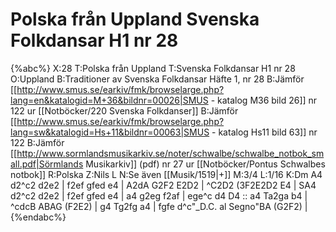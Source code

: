 # Polska från Uppland Svenska Folkdansar H1 nr 28

{%abc%}
X:28
T:Polska från Uppland
T:Svenska Folkdansar H1 nr 28
O:Uppland
B:Traditioner av Svenska Folkdansar Häfte 1, nr 28
B:Jämför [[http://www.smus.se/earkiv/fmk/browselarge.php?lang=en&katalogid=M+36&bildnr=00026|SMUS - katalog M36 bild 26]] nr 122 ur [[Notböcker/220 Svenska Folkdanser]]
B:Jämför [[http://www.smus.se/earkiv/fmk/browselarge.php?lang=sw&katalogid=Hs+11&bildnr=00063|SMUS - katalog Hs11 bild 63]] nr 122
B:Jämför [[http://www.sormlandsmusikarkiv.se/noter/schwalbe/schwalbe_notbok_small.pdf|Sörmlands Musikarkiv]] (pdf) nr 27 ur [[Notböcker/Pontus Schwalbes notbok]]
R:Polska
Z:Nils L
N:Se även [[Musik/1519|+]]
M:3/4
L:1/16
K:Dm
A4 d2^c2 d2e2 | f2ef gfed e4 | A2dA G2F2 E2D2 | ^C2D2 (3F2E2D2 E4 |
SA4 d2^c2 d2e2 | f2ef gfed e4 | a4 g2eg f2af | ege^c d4 D4 ::
a4 Ta2ga b4 | ^cdcB ABAG (F2E2) | g4 Tg2fg a4 | fgfe d^c"_D.C. al Segno"BA (G2F2) |
{%endabc%}
